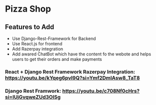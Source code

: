 # Pizza Shop

## Features to Add

- Use Django-Rest-Framework for Backend
- Use React.js for frontend
- Add Razerpay integration
- Add awared ChatBot which have the content fo the webote and helps users to get their orders and
  make payments

### React + Django Rest Framework Razerpay Integration: <https://youtu.be/kYqeg6pvI9Q?si=Ymf2DmIAsw8_TaT8>

### Django Rest Framwork: <https://youtu.be/c708Nf0cHrs?si=lUjGvqweZUd3OISg>
